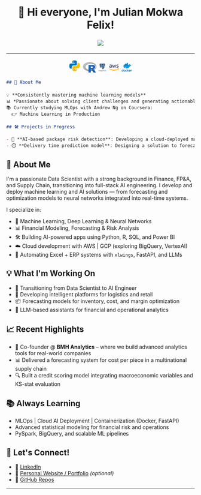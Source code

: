 <h1 align="center">👋 Hi everyone, I'm Julian Mokwa Felix!</h1>

<h3 align="center">
  <img src="https://img.shields.io/badge/Data%20Scientist-blue?style=for-the-badge&logo=databricks&logoColor=white" />
</h3>

---

<p align="center">
  <img src="images/python.png" height=36"/>
  <img src="images/R_logo.png" height=28"/>
  <img src="images/postgresql.png" height=28"/>
  <img src="images/aws.png" height=28"/>
  <img src="images/docker.png" height=28"/>
</p>


```markdown
## 🚀 About Me

💡 **Consistently mastering machine learning models**  
📊 *Passionate about solving client challenges and generating actionable insights through data*  
📚 Currently studying MLOps with Andrew Ng on Coursera:  
  👉 Machine Learning in Production

## 🛠️ Projects in Progress

- 🧠 **AI-based package risk detection**: Developing a cloud-deployed machine learning model to identify risky or illegal packages  
- ⏱️ **Delivery time prediction model**: Designing a solution to forecast delivery times with ≤1-day error margin
```

## 🚀 About Me

I'm a passionate Data Scientist with a strong background in Finance, FP&A, and Supply Chain, transitioning into full-stack AI engineering. I develop and deploy machine learning and AI solutions — from forecasting and optimization models to neural networks integrated into real-time systems.

I specialize in:
- 🧠 Machine Learning, Deep Learning & Neural Networks
- 📊 Financial Modeling, Forecasting & Risk Analysis
- 🛠️ Building AI-powered apps using Python, R, SQL, and Power BI
- ☁️ Cloud development with AWS | GCP (exploring BigQuery, VertexAI)
- 🧾 Automating Excel + ERP systems with `xlwings`, FastAPI, and LLMs

## 💡 What I'm Working On
- 🎯 Transitioning from Data Scientist to AI Engineer
- 🧩 Developing intelligent platforms for logistics and retail
- 📦 Forecasting models for inventory, cost, and margin optimization
- 🤖 LLM-based assistants for financial and operational analytics

## 📈 Recent Highlights
- 🏢 Co-founder @ **BMH Analytics** – where we build advanced analytics tools for real-world companies
- 📊 Delivered a forecasting system for cost per piece in a multinational supply chain
- 🔍 Built a credit scoring model integrating macroeconomic variables and KS-stat evaluation

## 📚 Always Learning
- MLOps | Cloud AI Deployment | Containerization (Docker, FastAPI)
- Advanced statistical modeling for financial risk and operations
- PySpark, BigQuery, and scalable ML pipelines

## 🤝 Let's Connect!
- 💼 [LinkedIn](https://www.linkedin.com/in/YOUR-USERNAME)
- 🧠 [Personal Website / Portfolio](https://yourportfolio.com) *(optional)*
- 🐍 [GitHub Repos](https://github.com/YOUR-GITHUB-HANDLE)

---
